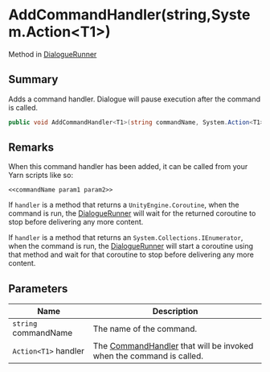 # AddCommandHandler(string,System.Action\<T1>)

Method in [DialogueRunner](yarn.unity.dialoguerunner.md)

## Summary

Adds a command handler. Dialogue will pause execution after the command is called.

```csharp
public void AddCommandHandler<T1>(string commandName, System.Action<T1> handler);
```

## Remarks

When this command handler has been added, it can be called from your Yarn scripts like so:

```
<<commandName param1 param2>>
```

If `handler` is a method that returns a `UnityEngine.Coroutine`, when the command is run, the [DialogueRunner](yarn.unity.dialoguerunner.md) will wait for the returned coroutine to stop before delivering any more content.

If `handler` is a method that returns an `System.Collections.IEnumerator`, when the command is run, the [DialogueRunner](yarn.unity.dialoguerunner.md) will start a coroutine using that method and wait for that coroutine to stop before delivering any more content.

## Parameters

| Name                 | Description                                                                                   |
| -------------------- | --------------------------------------------------------------------------------------------- |
| `string` commandName | The name of the command.                                                                      |
| `Action<T1>` handler | The [CommandHandler](yarn.commandhandler.md) that will be invoked when the command is called. |

